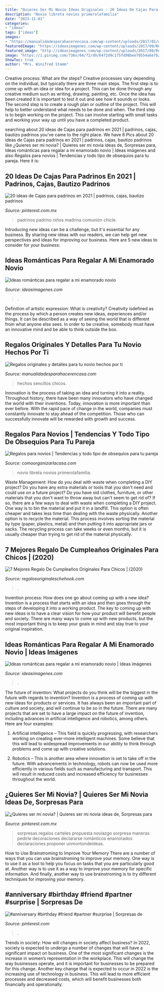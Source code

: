 ```yaml
---
title: "Quieres Ser Mi Novio Ideas Originales : 20 Ideas De Cajas Para Padrinos En 2021"
description: "Novio libreta novios primerolafamilia"
date: "2023-11-01"
categories:
- "ideas"
tags: ["ideas"]
images:
- "https://manualidadesparahacerencasa.com/wp-content/uploads/2017/01/detalles-para-tu-novio-hechos-por-ti-sencillos.jpg"
featuredImage: "https://ideasimagenes.com/wp-content/uploads/2017/09/RegalosNovio3.jpg"
featured_image: "http://ideasimagenes.com/wp-content/uploads/2017/09/RegalosNovio11.jpg"
image: "https://i.pinimg.com/736x/64/72/d9/6472d9c175fd98bee70554a6e7b28275.jpg"
ShowToc: true
author: "Mrs. Winifred Stamm"
---
```



Creative process: What are the steps?
Creative processes vary depending on the individual, but typically there are three main steps. The first step is to come up with an idea or idea for a project. This can be done through any creative medium such as writing, drawing, painting, etc. Once the idea has been created it is important to test it out and see how it sounds or looks. The second step is to create a rough plan or outline of the project. This will help to better understand what needs to be done and when. The third step is to begin working on the project. This can involve starting with small tasks and working your way up until you have a completed product.

	

		
searching about 20 ideas de Cajas para padrinos en 2021 | padrinos, cajas, bautizo padrinos you've came to the right place. We have 8 Pics about 20 ideas de Cajas para padrinos en 2021 | padrinos, cajas, bautizo padrinos like ¿Quieres ser mi novia? | Quieres ser mi novia ideas de, Sorpresas para, Ideas románticas para regalar a mi enamorado novio | Ideas imágenes and also Regalos para novios | Tendencias y todo tipo de obsequios para tu pareja. Here it is:
		
    
## 20 Ideas De Cajas Para Padrinos En 2021 | Padrinos, Cajas, Bautizo Padrinos

<img loading=lazy src="https://i.pinimg.com/474x/5e/e1/b2/5ee1b2203ebb8ced3eff160f55907970.jpg" onerror="this.onerror=null;this.src='https://tse2.mm.bing.net/th?id=OIP.xa4n0uMWsg9gRLoPwTT7wQAAAA&amp;pid=15.1';" alt="20 ideas de Cajas para padrinos en 2021 | padrinos, cajas, bautizo padrinos">

_Source: pinterest.com.mx_

>padrinos padrino niños madrina comunión chicle. 

	

Introducing new ideas can be a challenge, but it's essential for any business. By sharing new ideas with our readers, we can help get new perspectives and ideas for improving our business. Here are 5 new ideas to consider for your business: 

    
## Ideas Románticas Para Regalar A Mi Enamorado Novio

<img loading=lazy src="https://ideasimagenes.com/wp-content/uploads/2017/09/RegalosNovio3.jpg" onerror="this.onerror=null;this.src='https://tse2.mm.bing.net/th?id=OIP.3sa_2I2jitCtdNS1f7ZCiQHaL4&amp;pid=15.1';" alt="Ideas románticas para regalar a mi enamorado novio">

_Source: ideasimagenes.com_

>. 

	

Definition of artistic expression: What is creativity?
Creativity isdefined as the process by which a person creates new ideas, experiences and/or things. It can be described as a way of seeing the world that is different from what anyone else sees. In order to be creative, somebody must have an innovative mind and be able to think outside the box.

    
## Regalos Originales Y Detalles Para Tu Novio Hechos Por Ti

<img loading=lazy src="https://manualidadesparahacerencasa.com/wp-content/uploads/2017/01/detalles-para-tu-novio-hechos-por-ti-sencillos.jpg" onerror="this.onerror=null;this.src='https://tse4.mm.bing.net/th?id=OIP.zZxeo6QTGjZVGkFOBEseJwHaOe&amp;pid=15.1';" alt="Regalos originales y detalles para tu novio hechos por ti">

_Source: manualidadesparahacerencasa.com_

>hechos sencillos chicos. 

	

Innovation is the process of taking an idea and turning it into a reality. Throughout history, there have been many innovators who have changed the world with their inventions. Today, innovation is more important than ever before. With the rapid pace of change in the world, companies must constantly innovate to stay ahead of the competition. Those who can successfully innovate will be rewarded with growth and success.

    
## Regalos Para Novios | Tendencias Y Todo Tipo De Obsequios Para Tu Pareja

<img loading=lazy src="http://comoorganizarlacasa.com/wp-content/uploads/2018/01/DIY-4.jpg" onerror="this.onerror=null;this.src='https://tse2.mm.bing.net/th?id=OIP.9TKIX0GZj_2M61eTcb556wHaFj&amp;pid=15.1';" alt="Regalos para novios | Tendencias y todo tipo de obsequios para tu pareja">

_Source: comoorganizarlacasa.com_

>novio libreta novios primerolafamilia. 

	

Waste Management: How do you deal with waste when completing a DIY project?
Do you have any extra materials or tools that you don't need and could use on a future project? Do you have old clothes, furniture, or other materials that you don't want to throw away but can't seem to get rid of? If so, there are a few ways to deal with waste when completing a DIY project. 
One way is to bin the material and put it in a landfill. This option is often cheaper and takes less time than dealing with the waste physically. Another option is to recycle the material. This process involves sorting the material by type (paper, plastics, metal) and then putting it into appropriate jars or sacks. The recycling process can take weeks or even months, but it is usually cheaper than trying to get rid of the material physically.

    
## 7 Mejores Regalo De Cumpleaños Originales Para Chicos | (2020)

<img loading=lazy src="https://www.regalosoriginaleschehook.com/data/fotos/regalo-de-cumpleanos-originales-para-chicos.jpg" onerror="this.onerror=null;this.src='https://tse2.mm.bing.net/th?id=OIP.5FHju7Al4eERfBK9I6UYdQHaHa&amp;pid=15.1';" alt="7 Mejores Regalo De Cumpleaños Originales Para Chicos | (2020)">

_Source: regalosoriginaleschehook.com_

>. 

	

Invention process: How does one go about coming up with a new idea?
Invention is a process that starts with an idea and then goes through the steps of developing it into a working product. The key to coming up with new ideas is to have a clear vision for how your product will benefit people and society. There are many ways to come up with new products, but the most important thing is to keep your goals in mind and stay true to your original inspiration.

    
## Ideas Románticas Para Regalar A Mi Enamorado Novio | Ideas Imágenes

<img loading=lazy src="http://ideasimagenes.com/wp-content/uploads/2017/09/RegalosNovio11.jpg" onerror="this.onerror=null;this.src='https://tse2.mm.bing.net/th?id=OIP.9H10uoo6J_b33XiuZZNpcAHaHa&amp;pid=15.1';" alt="Ideas románticas para regalar a mi enamorado novio | Ideas imágenes">

_Source: ideasimagenes.com_

>. 

	

The future of invention: What projects do you think will be the biggest in the future with regards to invention?
Invention is a process of coming up with new ideas for products or services. It has always been an important part of culture and society, and will continue to be so in the future. There are many projects that are set to have a large impact on the future of invention, including advances in artificial intelligence and robotics, among others. Here are four examples:
1) Artificial intelligence – This field is quickly progressing, with researchers working on creating ever-more intelligent machines. Some believe that this will lead to widespread improvements in our ability to think through problems and come up with creative solutions.

2) Robotics – This is another area where innovation is set to take off in the future. With advancements in technology, robots can now be used more efficiently in various fields such as manufacturing and transport. This will result in reduced costs and increased efficiency for businesses throughout the world.

    
## ¿Quieres Ser Mi Novia? | Quieres Ser Mi Novia Ideas De, Sorpresas Para

<img loading=lazy src="https://i.pinimg.com/736x/cf/c8/61/cfc8610f10be770a668217ce1350d761--goals.jpg" onerror="this.onerror=null;this.src='https://tse3.mm.bing.net/th?id=OIP.0_-yGrw0tDs9W1BTlI6n6AAAAA&amp;pid=15.1';" alt="¿Quieres ser mi novia? | Quieres ser mi novia ideas de, Sorpresas para">

_Source: pinterest.com.mx_

>sorpresas regalos carteles propuesta noviazgo sorpresa maneras pedirle decoraciones declararse románticos enamorados declaraciones proponer unmontondeideas. 

	

How to Use Brainstroming to Improve Your Memory
There are a number of ways that you can use brainstroming to improve your memory. One way is to use it as a tool to help you focus on tasks that you are particularly good at. Another way is to use it as a way to improve your memory for specific information. And finally, another way to use brainstroming is to try different techniques for improving your memory.

    
## #anniversary #birthday #friend #partner #surprise | Sorpresas De

<img loading=lazy src="https://i.pinimg.com/736x/64/72/d9/6472d9c175fd98bee70554a6e7b28275.jpg" onerror="this.onerror=null;this.src='https://tse4.mm.bing.net/th?id=OIP.-R4bWE8eCD2WiKY0FIzYewHaNl&amp;pid=15.1';" alt="#anniversary #birthday #friend #partner #surprise | Sorpresas de">

_Source: pinterest.com_

>. 

	

Trends in society: How will changes in society affect business?
In 2022, society is expected to undergo a number of changes that will have a significant impact on business. One of the most significant changes is the increase in women’s representation in the workplace. This will change the way businesses operate, and it is important for businesses to be prepared for this change. Another key change that is expected to occur in 2022 is the increasing use of technology in business. This will lead to more efficient processes and decreased costs, which will benefit businesses both financially and operationally.

